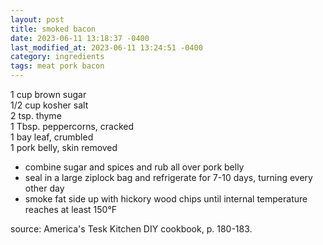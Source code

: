 ```yaml
---
layout: post
title: smoked bacon
date: 2023-06-11 13:18:37 -0400
last_modified_at: 2023-06-11 13:24:51 -0400
category: ingredients
tags: meat pork bacon
---
```


1 cup brown sugar  
1/2 cup kosher salt  
2 tsp. thyme  
1 Tbsp. peppercorns, cracked  
1 bay leaf, crumbled  
1 pork belly, skin removed  
* combine sugar and spices and rub all over pork belly
* seal in a large ziplock bag and refrigerate for 7-10 days, turning every other day
* smoke fat side up with hickory wood chips until internal temperature reaches at
  least 150°F

source: America's Tesk Kitchen DIY cookbook, p. 180-183.
